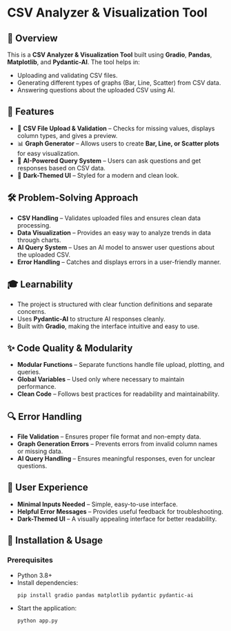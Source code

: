 # CSV Analyzer & Visualization Tool

## 📌 Overview
This is a **CSV Analyzer & Visualization Tool** built using **Gradio**, **Pandas**, **Matplotlib**, and **Pydantic-AI**. The tool helps in:
- Uploading and validating CSV files.
- Generating different types of graphs (Bar, Line, Scatter) from CSV data.
- Answering questions about the uploaded CSV using AI.

## 🚀 Features
- 📂 **CSV File Upload & Validation** – Checks for missing values, displays column types, and gives a preview.
- 📊 **Graph Generator** – Allows users to create **Bar, Line, or Scatter plots** for easy visualization.
- 🧠 **AI-Powered Query System** – Users can ask questions and get responses based on CSV data.
- 🎨 **Dark-Themed UI** – Styled for a modern and clean look.

## 🛠 Problem-Solving Approach
- **CSV Handling** – Validates uploaded files and ensures clean data processing.
- **Data Visualization** – Provides an easy way to analyze trends in data through charts.
- **AI Query System** – Uses an AI model to answer user questions about the uploaded CSV.
- **Error Handling** – Catches and displays errors in a user-friendly manner.

## 🎓 Learnability
- The project is structured with clear function definitions and separate concerns.
- Uses **Pydantic-AI** to structure AI responses cleanly.
- Built with **Gradio**, making the interface intuitive and easy to use.

## ✨ Code Quality & Modularity
- **Modular Functions** – Separate functions handle file upload, plotting, and queries.
- **Global Variables** – Used only where necessary to maintain performance.
- **Clean Code** – Follows best practices for readability and maintainability.

## 🔍 Error Handling
- **File Validation** – Ensures proper file format and non-empty data.
- **Graph Generation Errors** – Prevents errors from invalid column names or missing data.
- **AI Query Handling** – Ensures meaningful responses, even for unclear questions.

## 🎯 User Experience
- **Minimal Inputs Needed** – Simple, easy-to-use interface.
- **Helpful Error Messages** – Provides useful feedback for troubleshooting.
- **Dark-Themed UI** – A visually appealing interface for better readability.

## 🔧 Installation & Usage
### Prerequisites
- Python 3.8+
- Install dependencies:
  ```bash
  pip install gradio pandas matplotlib pydantic pydantic-ai
  ```
- Start the application:
  ```bash
  python app.py
  ```


